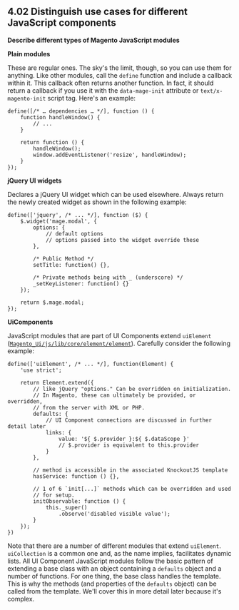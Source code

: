 ## 4.02 Distinguish use cases for different JavaScript components
**Describe different types of Magento JavaScript modules**

**Plain modules**

These are regular ones. The sky's the limit, though, so you can use them for anything. Like other modules, call the `define` function and include a callback within it. This callback often returns another function. In fact, it should return a callback if you use it with the `data-mage-init` attribute or `text/x-magento-init` script tag. Here's an example:

```
define([/* … dependencies … */], function () {
    function handleWindow() {
        // ...
    }

    return function () {
        handleWindow();
        window.addEventListener('resize', handleWindow);
    }
});
```

**jQuery UI widgets**

Declares a jQuery UI widget which can be used elsewhere. Always return the newly created widget as shown in the following example:

```
define(['jquery', /* ... */], function ($) {
    $.widget('mage.modal', {
        options: {
            // default options
            // options passed into the widget override these
        },

        /* Public Method */
        setTitle: function() {},

        /* Private methods being with _ (underscore) */
        _setKeyListener: function() {}
    });

    return $.mage.modal;
});
```

**UiComponents**

JavaScript modules that are part of UI Components extend `uiElement` ([`Magento_Ui/js/lib/core/element/element`](https://github.com/magento/magento2/blob/2.4-develop/app/code/Magento/Ui/view/base/web/js/lib/core/element/element.js)). Carefully consider the following example:

```
define(['uiElement', /* ... */], function(Element) {
    'use strict';

    return Element.extend({
        // like jQuery "options." Can be overridden on initialization.
        // In Magento, these can ultimately be provided, or overridden,
        // from the server with XML or PHP.
        defaults: {
            // UI Component connections are discussed in further detail later
            links: {
                value: '${ $.provider }:${ $.dataScope }'
                // $.provider is equivalent to this.provider
            }
        },

        // method is accessible in the associated KnockoutJS template
        hasService: function () {},

        // 1 of 6 `init[...]` methods which can be overridden and used
        // for setup. 
        initObservable: function () {
            this._super()
                .observe('disabled visible value');
        }
    });
})
```

Note that there are a number of different modules that extend `uiElement`. `uiCollection` is a common one and, as the name implies, facilitates dynamic lists. All UI Component JavaScript modules follow the basic pattern of extending a base class with an object containing a `defaults` object and a number of functions. For one thing, the base class handles the template. This is why the methods (and properties of the `defaults` object) can be called from the template. We'll cover this in more detail later because it's complex.
